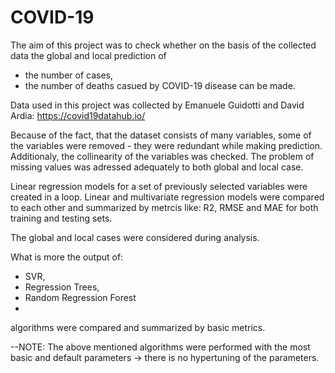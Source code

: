 # COVID-19


The aim of this project was to check whether on the basis of the collected data the global and local prediction of 
- the number of cases,
- the number of deaths 
casued by COVID-19 disease can be made.

Data used in this project was collected by Emanuele Guidotti and David Ardia: https://covid19datahub.io/

Because of the fact, that the dataset consists of many variables, some of the variables were removed - they were redundant while making prediction. Additionaly, the collinearity of the variables was checked.
The problem of missing values was adressed adequately to both global and local case.

Linear regression models for a set of previously selected variables were created in a loop.
Linear and multivariate regression models were compared to each other and summarized by metrcis like: R2, RMSE and MAE for both training and testing sets.



The global and local cases were considered during analysis.

What is more the output of:
- SVR,
- Regression Trees,
- Random Regression Forest 
- 
algorithms were compared and summarized by basic metrics.

--NOTE:  The above mentioned algorithms were performed with the most basic and default parameters -> there is no hypertuning of the parameters.
